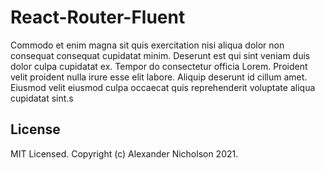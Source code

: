 
# React-Router-Fluent

Commodo et enim magna sit quis exercitation nisi aliqua dolor non consequat consequat cupidatat minim. Deserunt est qui sint veniam duis dolor culpa cupidatat ex. Tempor do consectetur officia Lorem. Proident velit proident nulla irure esse elit labore. Aliquip deserunt id cillum amet. Eiusmod velit eiusmod culpa occaecat quis reprehenderit voluptate aliqua cupidatat sint.s

## License

MIT Licensed. Copyright (c) Alexander Nicholson 2021.
